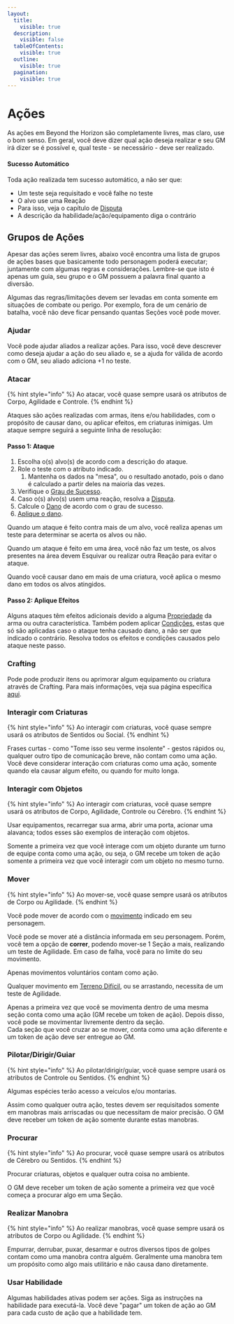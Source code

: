 ```yaml
---
layout:
  title:
    visible: true
  description:
    visible: false
  tableOfContents:
    visible: true
  outline:
    visible: true
  pagination:
    visible: true
---
```


# Ações

As ações em Beyond the Horizon são completamente livres, mas claro, use o bom senso. Em geral, você deve dizer qual ação deseja realizar e seu GM irá dizer se é possível e, qual teste - se necessário - deve ser realizado.&#x20;

#### **Sucesso Automático**

Toda ação realizada tem sucesso automático, a não ser que:

* Um teste seja requisitado e você falhe no teste&#x20;
* O alvo use uma Reação
* Para isso, veja o capítulo de [Disputa](manuscrito/checks.md#disputa)
* A descrição da habilidade/ação/equipamento diga o contrário

## Grupos de Ações

Apesar das ações serem livres, abaixo você encontra uma lista de grupos de ações bases que basicamente todo personagem poderá executar; juntamente com algumas regras e considerações. Lembre-se que isto é apenas um guia, seu grupo e o GM possuem a palavra final quanto a diversão.

Algumas das regras/limitações devem ser levadas em conta somente em situações de combate ou perigo. Por exemplo, fora de um cenário de batalha, você não deve ficar pensando quantas Seções você pode mover.

### Ajudar <a href="#ajudar" id="ajudar"></a>

Você pode ajudar aliados a realizar ações. Para isso, você deve descrever como deseja ajudar a ação do seu aliado e, se a ajuda for válida de acordo com o GM, seu aliado adiciona +1 no teste.

### Atacar <a href="#atacar" id="atacar"></a>

{% hint style="info" %}
Ao atacar, você quase sempre usará os atributos de Corpo, Agilidade e Controle.
{% endhint %}

Ataques são ações realizadas com armas, itens e/ou habilidades, com o propósito de causar dano, ou aplicar efeitos, em criaturas inimigas. Um ataque sempre seguirá a seguinte linha de resolução:

#### **Passo 1: Ataque**

1. Escolha o(s) alvo(s) de acordo com a descrição do ataque.
2. Role o teste com o atributo indicado.
   1. Mantenha os dados na "mesa", ou o resultado anotado, pois o dano é calculado a partir deles na maioria das vezes.
3. Verifique o [Grau de Sucesso](manuscrito/checks.md#graus-de-sucesso).
4. Caso o(s) alvo(s) usem uma reação, resolva a [Disputa](manuscrito/checks.md#disputa).
5. Calcule o [Dano](https://henriqueschorr.github.io/0_complete/1_manuscript_player/damage/#calculando-dano) de acordo com o grau de sucesso.
6. [Aplique o dano](https://henriqueschorr.github.io/0_complete/1_manuscript_player/damage/#aplicando-dano).

Quando um ataque é feito contra mais de um alvo, você realiza apenas um teste para determinar se acerta os alvos ou não.

Quando um ataque é feito em uma área, você não faz um teste, os alvos presentes na área devem Esquivar ou realizar outra Reação para evitar o ataque.

Quando você causar dano em mais de uma criatura, você aplica o mesmo dano em todos os alvos atingidos.

#### **Passo 2: Aplique Efeitos**

Alguns ataques têm efeitos adicionais devido a alguma [Propriedade](https://henriqueschorr.github.io/0_complete/1_manuscript_player/character/weapons/#propriedades-1) da arma ou outra característica. Também podem aplicar [Condições](https://henriqueschorr.github.io/0_complete/1_manuscript_player/conditions/), estas que só são aplicadas caso o ataque tenha causado dano, a não ser que indicado o contrário. Resolva todos os efeitos e condições causados pelo ataque neste passo.

### Crafting

Pode pode produzir itens ou aprimorar algum equipamento ou criatura através de Crafting. Para mais informações, veja sua página específica [aqui](crafting.md).

### Interagir com Criaturas <a href="#interagir-com-criaturas" id="interagir-com-criaturas"></a>

{% hint style="info" %}
Ao interagir com criaturas, você quase sempre usará os atributos de Sentidos ou Social.
{% endhint %}

Frases curtas - como "Tome isso seu verme insolente" - gestos rápidos ou, qualquer outro tipo de comunicação breve, não contam como uma ação. Você deve considerar interação com criaturas como uma ação, somente quando ela causar algum efeito, ou quando for muito longa.

### Interagir com Objetos <a href="#interagir-com-objetos" id="interagir-com-objetos"></a>

{% hint style="info" %}
Ao interagir com criaturas, você quase sempre usará os atributos de Corpo, Agilidade, Controle ou Cérebro.
{% endhint %}

Usar equipamentos, recarregar sua arma, abrir uma porta, acionar uma alavanca; todos esses são exemplos de interação com objetos.

Somente a primeira vez que você interage com um objeto durante um turno de equipe conta como uma ação, ou seja, o GM recebe um token de ação somente a primeira vez que você interagir com um objeto no mesmo turno.

### Mover <a href="#mover" id="mover"></a>

{% hint style="info" %}
Ao mover-se, você quase sempre usará os atributos de Corpo ou Agilidade.
{% endhint %}

Você pode mover de acordo com o [movimento](movimento.md) indicado em seu personagem.

Você pode se mover até a distância informada em seu personagem. Porém, você tem a opção de **correr**, podendo mover-se 1 Seção a mais, realizando um teste de Agilidade. Em caso de falha, você para no limite do seu movimento.

Apenas movimentos voluntários contam como ação.

Qualquer movimento em [Terreno Difícil](combate.md#terreno-dificil), ou se arrastando, necessita de um teste de Agilidade.

Apenas a primeira vez que você se movimenta dentro de uma mesma seção conta como uma ação (GM recebe um token de ação). Depois disso, você pode se movimentar livremente dentro da seção.\
Cada seção que você cruzar ao se mover, conta como uma ação diferente e um token de ação deve ser entregue ao GM.

### Pilotar/Dirigir/Guiar <a href="#pilotardirigir" id="pilotardirigir"></a>

{% hint style="info" %}
Ao pilotar/dirigir/guiar, você quase sempre usará os atributos de Controle ou Sentidos.
{% endhint %}

Algumas espécies terão acesso a veículos e/ou montarias.

Assim como qualquer outra ação, testes devem ser requisitados somente em manobras mais arriscadas ou que necessitam de maior precisão. O GM deve receber um token de ação somente durante estas manobras.

### Procurar <a href="#procurar" id="procurar"></a>

{% hint style="info" %}
Ao procurar, você quase sempre usará os atributos de Cérebro ou Sentidos.
{% endhint %}

Procurar criaturas, objetos e qualquer outra coisa no ambiente.

O GM deve receber um token de ação somente a primeira vez que você começa a procurar algo em uma Seção.

### Realizar Manobra <a href="#realizar-manobra" id="realizar-manobra"></a>

{% hint style="info" %}
Ao realizar manobras, você quase sempre usará os atributos de Corpo ou Agilidade.
{% endhint %}

Empurrar, derrubar, puxar, desarmar e outros diversos tipos de golpes contam como uma manobra contra alguém. Geralmente uma manobra tem um propósito como algo mais utilitário e não causa dano diretamente.

### Usar Habilidade <a href="#usar-habilidade" id="usar-habilidade"></a>

Algumas habilidades ativas podem ser ações. Siga as instruções na habilidade para executá-la. Você deve "pagar" um token de ação ao GM para cada custo de ação que a habilidade tem.
